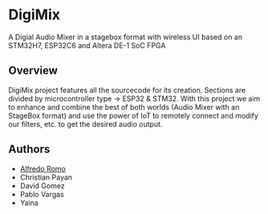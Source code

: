 
# DigiMix

A Digial Audio Mixer in a stagebox format with wireless UI based on an STM32H7, ESP32C6 and Altera DE-1 SoC FPGA


## Overview
DigiMix project features all the sourcecode for its creation. Sections are divided by microcontroller type -> ESP32 & STM32.
With this project we aim to enhance and combine the best of both worlds (Audio Mixer with an StageBox format) and use the power of
IoT to remotely connect and modify our filters, etc. to get the desired audio output. 



## Authors

- [Alfredo Romo](https://www.github.com/frediromo)
- Christian Payan
- David Gomez
- Pablo Vargas
- Yaina


